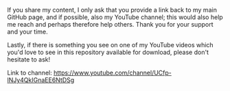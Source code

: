 If you share my content, I only ask that you provide a link back to my main GitHub page, and if possible, also my YouTube channel; this would also help me reach and perhaps therefore help others. Thank you for your support and your time.

Lastly, if there is something you see on one of my YouTube videos which you'd love to see in this repository available for download, please don't hesitate to ask!

Link to channel: https://www.youtube.com/channel/UCfp-lNJy4QkIGnaEE6NtDSg
